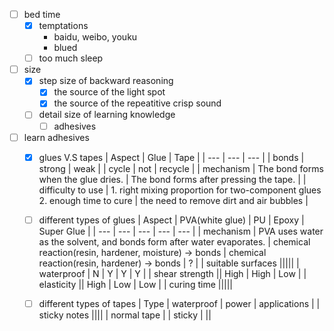- [ ] bed time
	- [x] temptations
		- baidu, weibo, youku
		- blued
	- [ ] too much sleep 
- [ ] size
	- [x] step size of backward reasoning
		- [x] the source of the light spot 
		- [x] the source of the repeatitive crisp sound
	- [ ] detail size of learning knowledge
		- [ ] adhesives

- [ ] learn adhesives
	- [x] glues V.S tapes
		|   Aspect | Glue | Tape |
		| --- | --- | --- |
		|   bonds | strong | weak |
		|   cycle | not | recycle |
		|   mechanism | The bond forms when the glue dries. | The bond forms after pressing the tape. |
		| 	difficulty to use | 1. right mixing proportion for two-component glues 2. enough time to cure | the need to remove dirt and air bubbles |
	- [ ] different types of glues
		|   Aspect | PVA(white glue) | PU | Epoxy | Super Glue |
		|   --- | --- | --- | --- | --- |
		|   mechanism | PVA uses water as the solvent, and bonds form after water evaporates. | chemical reaction(resin, hardener, moisture) -> bonds | chemical reaction(resin, hardener) -> bonds |  ? |
		|   suitable surfaces |||||
		|   waterproof | N | Y | Y | Y |
		|   shear strength || High | High | Low |
		|   elasticity || High | Low | Low |
		|   curing time |||||
		
	- [ ] different types of tapes
		|   Type | waterproof | power | applications |
		|   sticky notes ||||
		|   normal tape |
		|   sticky |
		||
<!--stackedit_data:
eyJoaXN0b3J5IjpbLTExNjAxMjUzNzZdfQ==
-->